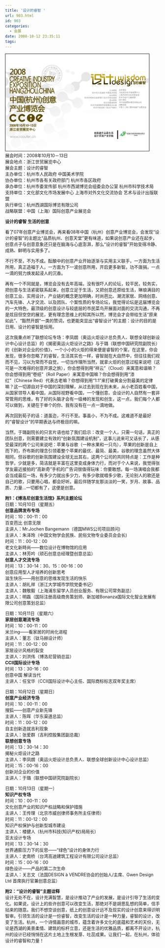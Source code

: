 ```yaml
---
title: '设计的睿智 '
url: 903.html
id: 903
categories:
  - 会展
date: 2008-10-12 23:35:11
tags:
---
```


![](/images/attachments/month_0810/f20081014123356.jpg)  
展会时间：2008年10月10－13日  
展会地点：浙江世贸展览中心  
展会主题：设计的睿智  
主办单位：杭州市人民政府 中国美术学院  
协办单位：杭州市各有关政府部门 杭州市各区政府  
承办单位：杭州市委宣传部 杭州市西湖博览会组委会办公室 杭州市科学技术局  
支持单位：文化部文化市场发展中心 上海市对外文化交流协会 艺术与设计出版联盟  
执行单位：杭州西湖国际博览有限公司  
战略联盟：中国（上海）国际创意产业展览会  
  

**设计的睿智 生活的创意**

  
看了07年创意产业博览会，再来看08年中国（杭州）创意产业博览会，会发现“设计的睿智”的主题比“品质杭州、创意天堂”更有味道，如果说创意产业还在起步，创意点子与创意意象还只是在脑海与心底澎湃，那么“设计的睿智”开始变得冷静、成熟、鲜明与实用多了。  
  
不行不至，不为不成。酝酿中的创意产业开始逐渐与实用主义联手，一方面为生活所用，真正造福于人，一方面为下一波创意所用，开启更多新智。功不唐捐，一点一滴的努力焕发起浸人的沉香。  
  
再有一个不同就是，博览会没有去年高端，没有很吓人的论坛，较平民，较务实，把创意与生活紧密联系起来，创意立足于生活，又把创意还原给生活，琳琅满目的创意工业、实用设计，产业链的概念更加明确，时尚芭比、潮流家居、网络创意、汽车先锋、人才交流、以及团队、个案性质的专场论坛，我觉得论坛是这届博览会的一大特色，最顶级的创意设计与较底层的市民菜鸟开展面对面的交流沟通，不再是炫目但空空的展览，更有理念思维上的知其所以然，博览会才会带给生活“原来如此”、“豁然开朗”一类的赞词，也更能突显出“睿智设计”的主题：设计的目的是日用、设计的睿智是恒用。  
  
这次我重点听了联想论坛专场：李凤朗（奥运火炬设计总负责人、联想全球创新设计中心设计总监）的《揭密奥运火炬设计之路》与于璐（联想中国研究院副院长）的《创新对企业的价值》，一个小小的火炬的得来便是睿智的个案，在这里，你会发现，很多你忽略了的睿智，生活其实也一样，睿智就在大自然中，但往往我们视而不见，习以为常而不自觉，一切当作理所当然，就拿火炬的创意过程来说吧（这可是一次难得的创意开源之旅），你会想得到用“祥云”（Cloud）来寓意和谐嘛？你会想得到用“卷纸”（Roll Paper）来寓意中国嘛？你会想得到用“漆红”（Chinese Red）代表古老嘛？你想得到用“1:1”来打破黄金分割最美的定律嘛？这一切源自对于中国的深刻理解，从过去到现在到未来，从小老百姓看中国，从国家领导人看中国，从国际视野看中国，一个懂创意、会设计的人自然有一套非常管用的思维，有了好的头脑才会有一级棒的发现和创生，这一点，我们每个人都可以做到，关键在于单个的你、我有没有在一点一滴地做。  
  
再次回到荀子的话：道虽迩，不行不至。事虽小，不为不成。这难道不是最好的“睿智设计”的早期表达与终极目的嘛。  
  
当然，于璐副院长的只言片语也给了我们启示：改变一个人，只需一句话，真正的团队创意，则需要建立有效的“创新氛围建设机制”，这事儿说来可又话长了，从感受最深的两个公司来说吧：苹果与谷歌（一种水果和一只鸟），苹果的创新是自上而下的，乔布斯的理念引领着整个苹果的最优、最简、最美，谷歌的理念虽然大体相同，但谷歌的创新氛围建设全球无出其右，这两个公司的共同特点是：工作是种哲学，少就是多，简洁就是丰富在这里变成身体力行，而对于个人来说，我觉得张学友最近接拍的“高新奇”手机的广告词很值得玩味：你要敢想。每一场演唱会我都会当成最后一场，有多少力就出多少力，有多少歌就唱多少歌，无论别人的歌还是自己的歌，只要用心唱，都会好听。最后伴随学友那淡淡的一笑，岁月、故事、品质、力量…一切都有了，这便是创意。  
  
  
**附1：《博洛尼创意生活馆》系列主题论坛**  
日期：10月10日（星期五）  
**创意品牌发布专场**  
时间：10：00-11：00  
百变芭比 创意无限  
主讲人：Mr.Jochen Bangemann（德国MWS公司项目顾问)  
主讲人：朱泽玲（中国文物学会民族、民俗文物专业委员会会长)  
时间：11：00-12：00  
老文化新時尚——数位设计在博物馆的应用  
主讲人：林芳吟（顽石创意总经理暨创意总监）  
**创意人才交流专场**  
时间：13：30-14：30、15：00-16：00  
创意应用型人才培养的创新思考  
滋生快乐——用创意的思维发现生活的快乐  
主讲人：胡礼祥（浙江大学城市学院党委书记）  
主讲人：魏敬毅（上海浦东留学人员创业服务、有限公司常务副总）  
主讲人：明磊（国际注册高级商务策划师、新加坡Bonanza国际文化智业发展有限公司创意策划总监）  
  
日期：10月11日（星期六）  
**家居创意潮流专场**  
时间：10：00-11：00  
米兰ing——看家居的时尚化进程  
主讲人：董志（钛马赫设计师）  
时间：11：00-12：00  
家居设计风格的裂变  
主讲人：刘洪伟（博洛尼营销总监）  
**CCII国际设计专场**  
时间：13：30-16：00  
创意中国 解读当代  
主讲人：任宝华（CCII国际设计中心主任、国际商标标志双年奖主席）  
  
日期：10月12日（星期日）  
**创意产业经济专场**  
时间：10：00-11：00  
搜狐——创意产业新先锋  
主讲人：陈晖（华东渠道总监）  
时间：11：00-12：00  
自主创新造就吉利现象  
主讲人：张爱群（吉利控股集团副总裁）  
**联想创意专场**  
时间：13：30-14：30  
揭秘火炬设计之路  
主讲人：李凤朗（奥运火炬设计总负责人、联想全球创新设计中心设计总监）  
时间：15：00-16：00  
创新对企业的价值  
主讲人：于璐（联想中国研究院副院长）  
  
日期：10月13日（星期一）  
**知识产权专场**  
时间：10：00-11：00  
文化创意产业的知识产权战略和保护措施  
主讲人：王传理（北京市威创律师事务所主任律师）  
时间：11：00-12：00  
知识产权保护与创新型城市建设  
主讲人：楼健人（杭州市科技(知识产权)局局长）  
亚太设计专场  
时间：13：30-14：30  
世界通膨压力下的反思——“绿色”设计的身体力行  
主讲人：史南桥（台湾高迪建筑工程设计有限公司设计总监）  
时间：15：00-16：00  
绿色设计——产品的第二次生命  
主讲人：关志文（法国DESIGN à VENDRE协会的创始人/主席、Gwen Design Ltd 首席执行官兼创意总监）  
  
**附2：“设计的睿智”主题诠释**  
设计无处不在，设计充满智慧，是设计推动了产业的发展，是设计引导了生活的变化。如果说，设计上的些许创意可以改变生活，那绝对不是胡思乱想的简单，信手拈来的随意。我们不想空谈创意，纸上的创意设计远不及现实的设计创意来得识明智审。引领生活的设计是一份睿智，改变生活的设计是一种力量，睿智的设计，改变了生活。杭州，一个诗情画意的城市，蕴含着许多文化的底蕴和艺术的天份，无论是西湖的美景柔情、建筑的标杆立意，还是生活的优雅品质，都离不开设计，杭州的设计已经悄悄在这片土地上生根发芽、吐蕊成果。让我们一起，在杭州，体验设计的睿智和力量！